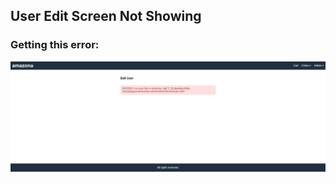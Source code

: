 ## User Edit Screen Not Showing
### Getting this error:
![User Edit Screen not showing](/images/index_html_path_not_found.png) 
